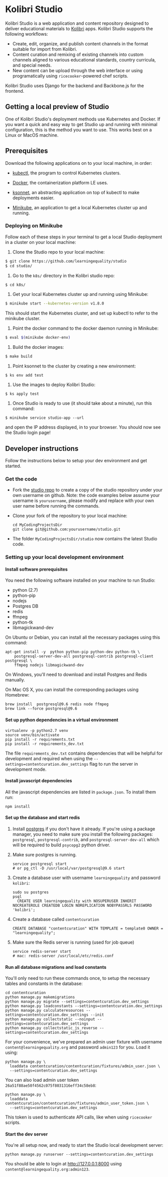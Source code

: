 # Kolibri Studio

Kolibri Studio is a web application and content repository designed to deliver
educational materials to [Kolibri](http://learningequality.org/kolibri/) apps.
Kolibri Studio supports the following workflows:
  - Create, edit, organize, and publish content channels in the format suitable
    for import from Kolibri.
  - Content curation and remixing of existing channels into custom channels 
    aligned to various educational standards, country curricula, and special needs.
  - New content can be upload through the web interface or using programatically
    using `ricecooker`-powered chef scripts.

Kolibri Studio uses Django for the backend and Backbone.js for the frontend.


## Getting a local preview of Studio

One of Kolibri Studio's deployment methods use Kubernetes and Docker. If you want a 
quick and easy way to get Studio up and running with minimal configuration,
this is the method you want to use. This works best on a Linux or MacOS machine.

## Prerequisites

Download the following applications on to your local machine, in order:

- [kubectl](https://kubernetes.io/docs/tasks/tools/install-kubectl/), the program 
to control Kubernetes clusters.

- [Docker](https://docs.docker.com/install/), the containerization platform LE uses.

- [ksonnet](https://ksonnet.io/#get-started), an abstracting application on top
  of kubectl to make deployments easier.

- [Minikube](https://github.com/kubernetes/minikube#installation), an 
application to get a local Kubernetes cluster up and running.


### Deploying on Minikube

Follow each of these steps in your terminal to get a local Studio deployment 
in a cluster on your local machine:

  1. Clone the Studio repo to your local machine:

  ```bash
  $ git clone https://github.com/learningequality/studio
  $ cd studio/
  ```
  
  1. Go to the `k8s/` directory in the Kolibri studio repo:

  ```bash
  $ cd k8s/
  ```

  1. Get your local Kubernetes cluster up and running using Minikube:
  
  ```bash
  $ minikube start --kubernetes-version v1.8.0
  ```
  
  This should start the Kubernetes cluster, and set up kubectl to 
  refer to the minikube cluster.
  
  1. Point the docker command to the docker daemon running in Minikube:

  ```bash
  $ eval $(minikube docker-env)
  ```
  
  1. Build the docker images:

  ```bash
  $ make build
  ```
  
  1. Point ksonnet to the cluster by creating a new environment:

  ```
  $ ks env add test
  ```

  1. Use the images to deploy Kolibri Studio:
  
  ```
  $ ks apply test
  ```
  
  1. Once Studio is ready to use (it should take about a minute), run this command:
  
  ```
  $ minikube service studio-app --url
  ```
  
  and open the IP address displayed, in to your browser. You should now see the Studio login page!
  


## Developer instructions

Follow the instructions below to setup your dev environment and get started.


### Get the code

  - Fork the [studio repo](https://github.com/learningequality/studio) to create
    a copy of the studio repository under your own username on github.
    Note: the code examples below assume your username is `yourusername`, please
    modify and replace with your own user name before running the commands.

  - Clone your fork of the repository to your local machine:
         
        cd MyCodingProjectsDir
        git clone git@github.com:yourusername/studio.git

  - The folder `MyCodingProjectsDir/studio` now contains the latest Studio code.



### Setting up your local development environment

#### Install software prerequisites

You need the following software installed on your machine to run Studio:
  - python (2.7)
  - python-pip
  - nodejs
  - Postgres DB
  - redis
  - ffmpeg
  - python-tk
  - libmagickwand-dev


On Ubuntu or Debian, you can install all the necessary packages using this command:

    apt-get install -y  python python-pip python-dev python-tk \
        postgresql-server-dev-all postgresql-contrib postgresql-client postgresql \
        ffmpeg nodejs libmagickwand-dev

On Windows, you'll need to download and install Postgres and Redis manually.

On Mac OS X, you can install the corresponding packages using Homebrew:

    brew install  postgresql@9.6 redis node ffmpeg
    brew link --force postgresql@9.6



#### Set up python dependencies in a virtual environment

    virtualenv -p python2.7 venv
    source venv/bin/activate
    pip install -r requirements.txt
    pip install -r requirements_dev.txt

The file `requirements_dev.txt` contains dependencies that will be helpful for
development and required when using the `--settings=contentcuration.dev_settings`
flag to run the server in development mode.


#### Install javascript dependencies

All the javascript dependencies are listed in `package.json`. To install them run:

    npm install



#### Set up the database and start redis

  1. Install [postgres](https://www.postgresql.org/download/) if you don't have
     it already. If you're using a package manager, you need to make sure you install
     the following packages: `postgresql`, `postgresql-contrib`, and `postgresql-server-dev-all`
     which will be required to build `psycopg2` python driver.

  2. Make sure postgres is running. 
     
         service postgresql start
         # or pg_ctl -D /usr/local/var/postgresql@9.6 start
     
  3. Create a database user with username `learningequality` and password `kolibri`:
     
         sudo su postgres
         psql
           CREATE USER learningequality with NOSUPERUSER INHERIT NOCREATEROLE CREATEDB LOGIN NOREPLICATION NOBYPASSRLS PASSWORD 'kolibri';

  4. Create a database called `contentcuration`
     
         CREATE DATABASE "contentcuration" WITH TEMPLATE = template0 OWNER = "learningequality";

  5. Make sure the Redis server is running (used for job queue)

         service redis-server start
         # mac: redis-server /usr/local/etc/redis.conf



#### Run all database migrations and load constants

You'll only need to run these commands once, to setup the necessary tables and
constants in the database:

    cd contentcuration
    python manage.py makemigrations
    python manage.py migrate --settings=contentcuration.dev_settings
    python manage.py loadconstants --settings=contentcuration.dev_settings
    python manage.py calculateresources --settings=contentcuration.dev_settings --init
    python manage.py collectstatic --noinput --settings=contentcuration.dev_settings
    python manage.py collectstatic_js_reverse --settings=contentcuration.dev_settings

For your convenience, we've prepared an admin user fixture with username 
`content@learningequality.org` and password `admin123` for you. Load it using:

    python manage.py \
      loaddata contentcuration/contentcuration/fixtures/admin_user.json \
      --settings=contentcuration.dev_settings

You can also load admin user token `26a51f88ae50f4562c075f8031316eff34c58eb8`:

    python manage.py \
      loaddata contentcuration/contentcuration/fixtures/admin_user_token.json \
      --settings=contentcuration.dev_settings

This token is used to authenticate API calls, like when using `ricecooker` scripts.


#### Start the dev server

You're all setup now, and ready to start the Studio local development server:

    python manage.py runserver --settings=contentcuration.dev_settings

You should be able to login at http://127.0.0.1:8000 using `content@learningequality.org:admin123`.

